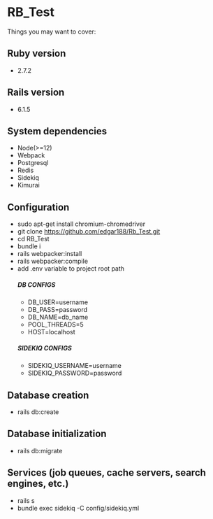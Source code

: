 # RB_Test

Things you may want to cover:

## Ruby version
* 2.7.2
## Rails version
* 6.1.5
## System dependencies
* Node(>=12)
* Webpack
* Postgresql
* Redis
* Sidekiq
* Kimurai
## Configuration
* sudo apt-get install chromium-chromedriver
* git clone https://github.com/edgar188/Rb_Test.git
* cd RB_Test
* bundle i
* rails webpacker:install
* rails webpacker:compile
* add .env variable to project root path
  ##### DB CONFIGS 
  * DB_USER=username
  * DB_PASS=password
  * DB_NAME=db_name
  * POOL_THREADS=5
  * HOST=localhost
  ##### SIDEKIQ CONFIGS 
  * SIDEKIQ_USERNAME=username
  * SIDEKIQ_PASSWORD=password
## Database creation
* rails db:create
## Database initialization
* rails db:migrate
## Services (job queues, cache servers, search engines, etc.)
* rails s
* bundle exec sidekiq -C config/sidekiq.yml